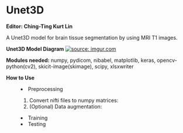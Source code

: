 # Unet3D
<strong>Editor: Ching-Ting Kurt Lin</strong>

A Unet3D model for brain tissue segmentation by using MRI T1 images.


<strong>Unet3D Model Diagram</strong>
<a href="https://imgur.com/juLtdhU"><img src="https://i.imgur.com/juLtdhU.png" title="source: imgur.com" /></a>

<strong>Modules needed:</strong>
numpy, pydicom, nibabel, matplotlib, keras, opencv-python(cv2), skicit-image(skimage), scipy, xlsxwriter

<strong>How to Use</strong>
<menu><li>Preprocessing</li>
  <ol><li>Convert nifti files to numpy matrices:</li>
  <li>(Optional) Data augmentation:</li></ol>
<li>Training</li>
<li>Testing</li></menu>

